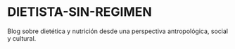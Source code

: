 # DIETISTA-SIN-REGIMEN
Blog sobre dietética y nutrición desde una perspectiva antropológica, social y cultural.
